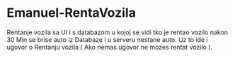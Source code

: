 # Emanuel-RentaVozila
Rentanje vozila sa UI i s databazom u kojoj se vidi tko je rentao vozilo nakon 30 Min se brise auto iz Databaze i u serveru nestane auto. Uz to ide i ugovor o Rentanju vozila ( Ako nemas ugovor ne mozes rentat vozilo ).
